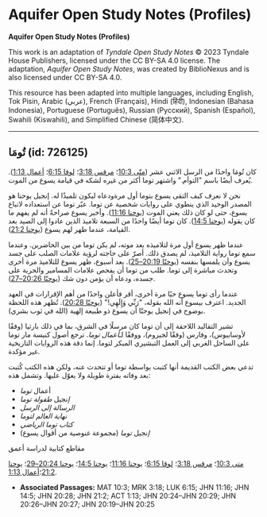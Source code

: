 # Aquifer Open Study Notes (Profiles)

**Aquifer Open Study Notes (Profiles)**

This work is an adaptation of *Tyndale Open Study Notes* © 2023 Tyndale House Publishers, licensed under the CC BY\-SA 4\.0 license. The adaptation, *Aquifer Open Study Notes*, was created by BiblioNexus and is also licensed under CC BY\-SA 4\.0\.

This resource has been adapted into multiple languages, including English, Tok Pisin, Arabic (عربي), French (Français), Hindi (हिंदी), Indonesian (Bahasa Indonesia), Portuguese (Português), Russian (Русский), Spanish (Español), Swahili (Kiswahili), and Simplified Chinese (简体中文).



--------------------------------

## تُومَا (id: 726125)

كان تُومَا واحدًا من الرسل الاثني عشر ([متّى 10:3](https://ref.ly/Matt10:3)؛ [مرقس 3:18](https://ref.ly/Mark3:18)؛ [لوقا 6:15](https://ref.ly/Luke6:15)؛ [أعمال 1:13](https://ref.ly/Acts1:13)). يُعرف أيضًا باسم "التوأم." واشتهر توما أكثر من غيره لشكه في قيامة يسوع من الموت.

نحن لا نعرف كيف التقى يسوع بتوما أول مرةودعاه ليكون تلميذًا له. إنجيل يوحنا هو المصدر الوحيد الذي ينطوي على روايات شخصية عن توما. عبّر توما عن استعداده لاتباع يسوع، حتى لو كان ذلك يعني الموت ([يوحنا 11:16](https://ref.ly/John11:16)). وأخبر يسوع صراحةً أنه لم يفهم ما كان يقوله ([يوحنا 14:5](https://ref.ly/John14:5)). كان توما أيضًا واحدًا من السبعة تلاميذ الذين عادوا إلى الصيد بعد القيامة، عندما ظهر لهم يسوع ([يوحنا 21:2](https://ref.ly/John21:2)).

عندما ظهر يسوع أول مرة لتلاميذه بعد موته، لم يكن توما من بين الحاضرين. وعندما سمع توما رواية التلاميذ، لم يصدق ذلك. أصرّ على حاجته لرؤية علامات الصلب على جسد يسوع وأن يلمسها بنفسه ([يوحنّا 20:19–25](https://ref.ly/John20:19-John20:25)). بعد أسبوع، ظهر يسوع للتلاميذ مرة أخرى وتحدث مباشرة إلى توما. طلب من توما أن يفحص علامات المسامير والحربة على جسده، ودعاه أن يؤمن دون شك ([يوحنّا 20:26–27](https://ref.ly/John20:26-John20:27)).

عندما رأى توما يسوع حيًا مرة أخرى، أقر فأعلن واحدًا من أهم الإقرارات في العهد الجديد. اعترف بيسوع أنه الله بقوله، "رَبِّي وَإِلَهِي!" ([يوحنّا 20:28](https://ref.ly/John20:28)). تُظهر هذه اللحظة بوضوح في إنجيل يوحنّا أن يسوع ذو طبيعة إلهية (الله في ثوب بشري).

تشير التقاليد اللاحقة إلى أن توما كان مرسلًا في الشرق، بما في ذلك بارثيا (وفقًا لأوسابيوس)، وفارس (وفقًا لجيروم)، ووفقًا لـ*أعمال توما*. ترجع أصول كنيسة مار توما على الساحل الغربي إلى العمل التبشيري المبكر لتوما. إنما دقة هذه الروايات التاريخية غير مؤكدة.

تدعي بعض الكتب القديمة أنها كتبت بواسطة توما أو تتحدث عنه، ولكن هذه الكتب كُتبت بعد وفاته بفترة طويلة ولا يعوّل عليها. وتشمل هذه:

* أعمال *توما*
* *إ*نجيل *طفولة توما*
* *الرسالة إلى* *الرسل*
* *نهاية* *العالم لتوما*
* *كتاب توما الرياضي*
* *إ*نجيل *توما* (مجموعة غنوصية من أقوال يسوع)

مقاطع كتابية لدراسة أعمق

[متى 10:3](https://ref.ly/Matt10:3)؛ [مرقس 3:18](https://ref.ly/Mark3:18)؛ [لوقا 6:15](https://ref.ly/Luke6:15)؛ [يوحنا 11:16](https://ref.ly/John11:16)؛ [يوحنا 14:5](https://ref.ly/John14:5)؛ [يوحنا 20:24–29](https://ref.ly/John20:24-John20:29)؛ [يوحنا 21:2](https://ref.ly/John21:2)؛[أعمال 1:13](https://ref.ly/Acts1:13).

* **Associated Passages:** MAT 10:3; MRK 3:18; LUK 6:15; JHN 11:16; JHN 14:5; JHN 20:28; JHN 21:2; ACT 1:13; JHN 20:24–JHN 20:29; JHN 20:26–JHN 20:27; JHN 20:19–JHN 20:25

